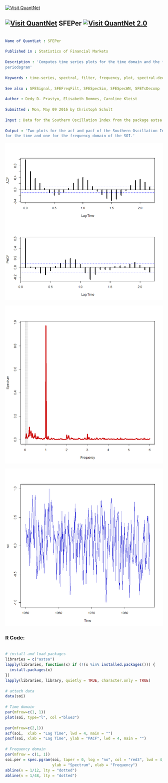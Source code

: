 
[<img src="https://github.com/QuantLet/Styleguide-and-FAQ/blob/master/pictures/banner.png" width="880" alt="Visit QuantNet">](http://quantlet.de/index.php?p=info)

## [<img src="https://github.com/QuantLet/Styleguide-and-Validation-procedure/blob/master/pictures/qloqo.png" alt="Visit QuantNet">](http://quantlet.de/) **SFEPer** [<img src="https://github.com/QuantLet/Styleguide-and-Validation-procedure/blob/master/pictures/QN2.png" width="60" alt="Visit QuantNet 2.0">](http://quantlet.de/d3/ia)

```yaml

Name of QuantLet : SFEPer

Published in : Statistics of Financial Markets

Description : 'Computes time series plots for the time domain and the frequency domain, i.e. the
periodogram'

Keywords : time-series, spectral, filter, frequency, plot, spectral-decomposition, acf, PACF

See also : SFESignal, SFEFreqFilt, SFESpecSim, SFESpecWN, SFETsDecomp

Author : Dedy D. Prastyo, Elisabeth Bommes, Caroline Kleist

Submitted : Mon, May 09 2016 by Christoph Schult

Input : Data for the Southern Oscillation Index from the package astsa.

Output : 'Two plots for the acf and pacf of the Southern Oscillation Index. Furthermore one plot
for the time and one for the frequency domain of the SOI.'

```

![Picture1](ACFPACFTimeDomain.png)

![Picture2](Periodogram.png)

![Picture3](TimeDomain.png)


### R Code:
```r

# install and load packages
libraries = c("astsa")
lapply(libraries, function(x) if (!(x %in% installed.packages())) {
  install.packages(x)
})
lapply(libraries, library, quietly = TRUE, character.only = TRUE)

# attach data
data(soi)

# Time domain
par(mfrow=c(1, 1))
plot(soi, type="l", col ="blue3")

par(mfrow=c(2,1))
acf(soi,  xlab = "Lag Time", lwd = 4, main = "")
pacf(soi, xlab = "Lag Time", ylab = "PACF", lwd = 4, main = "")

# Frequency domain
par(mfrow = c(1, 1))
soi.per = spec.pgram(soi, taper = 0, log = "no", col = "red3", lwd = 4, main = "", sub = "",
                     ylab = "Spectrum", xlab = "Frequency")
abline(v = 1/12, lty = "dotted")
abline(v = 1/48, lty = "dotted")

```
